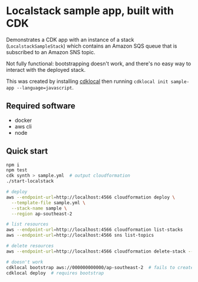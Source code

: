 # Localstack sample app, built with CDK

Demonstrates a CDK app with an instance of a stack (`LocalstackSampleStack`)
which contains an Amazon SQS queue that is subscribed to an Amazon SNS topic.

Not fully functional: bootstrapping doesn't work, and there's no easy way to
interact with the deployed stack.

This was created by installing [cdklocal](https://github.com/localstack/aws-cdk-local)
then running `cdklocal init sample-app --language=javascript`.

## Required software
- docker
- aws cli
- node

## Quick start
```sh
npm i
npm test
cdk synth > sample.yml  # output cloudformation
./start-localstack

# deploy
aws --endpoint-url=http://localhost:4566 cloudformation deploy \
  --template-file sample.yml \
  --stack-name sample \
  --region ap-southeast-2

# list resources
aws --endpoint-url=http://localhost:4566 cloudformation list-stacks
aws --endpoint-url=http://localhost:4566 sns list-topics

# delete resources
aws --endpoint-url=http://localhost:4566 cloudformation delete-stack --stack-name sample

# doesn't work
cdklocal bootstrap aws://000000000000/ap-southeast-2  # fails to create stack, dunno why
cdklocal deploy  # requires bootstrap
```
